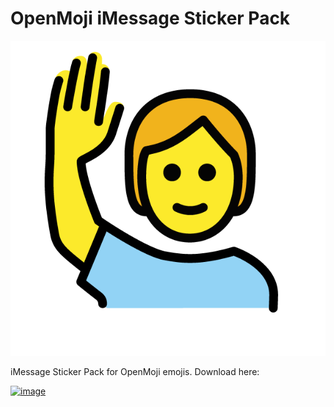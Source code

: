 # OpenMoji iMessage Sticker Pack

![image](header.png)

iMessage Sticker Pack for OpenMoji emojis. Download here:

[![image](https://developer.apple.com/app-store/marketing/guidelines/images/badge-download-on-the-app-store.svg)](https://itunes.apple.com/us/app/openmoji-stickers/id1401939102?ls=1&mt=8)
